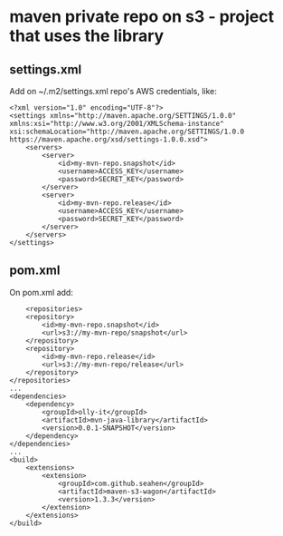 # maven private repo on s3 - project that uses the library

## settings.xml
Add on ~/.m2/settings.xml repo's AWS credentials, like:

	<?xml version="1.0" encoding="UTF-8"?>
	<settings xmlns="http://maven.apache.org/SETTINGS/1.0.0" xmlns:xsi="http://www.w3.org/2001/XMLSchema-instance" xsi:schemaLocation="http://maven.apache.org/SETTINGS/1.0.0 https://maven.apache.org/xsd/settings-1.0.0.xsd">
		<servers>
			<server>
				<id>my-mvn-repo.snapshot</id>
				<username>ACCESS_KEY</username>
				<password>SECRET_KEY</password>
			</server>
			<server>
				<id>my-mvn-repo.release</id>
				<username>ACCESS_KEY</username>
				<password>SECRET_KEY</password>
			</server>
		</servers>
	</settings>

## pom.xml
On pom.xml add:

    	<repositories>
		<repository>
			<id>my-mvn-repo.snapshot</id>
			<url>s3://my-mvn-repo/snapshot</url>
		</repository>
		<repository>
			<id>my-mvn-repo.release</id>
			<url>s3://my-mvn-repo/release</url>
		</repository>
	</repositories>
	...
	<dependencies>
		<dependency>
			<groupId>olly-it</groupId>
			<artifactId>mvn-java-library</artifactId>
			<version>0.0.1-SNAPSHOT</version>
		</dependency>
	</dependencies>
	...
	<build>
        <extensions>
            <extension>
                <groupId>com.github.seahen</groupId>
                <artifactId>maven-s3-wagon</artifactId>
                <version>1.3.3</version>
            </extension>
        </extensions>
	</build>
	
